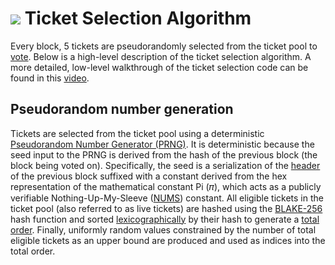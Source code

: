 # <img class="dcr-icon" src="/img/dcr-icons/QuestionTicket.svg" /> Ticket Selection Algorithm

Every block, 5 tickets are pseudorandomly selected from the ticket pool to [vote](../proof-of-stake/overview.md). Below is a high-level description of the ticket selection algorithm. A more detailed, low-level walkthrough of the ticket selection code can be found in this [video](https://www.youtube.com/watch?v=eysGWVhDFWY).

## Pseudorandom number generation

Tickets are selected from the ticket pool using a deterministic [Pseudorandom Number Generator (PRNG)](https://en.wikipedia.org/wiki/Pseudorandom_number_generator). It is deterministic because the seed input to the PRNG is derived from the hash of the previous block (the block being voted on). Specifically, the seed is a serialization of the [header](https://devdocs.decred.org/developer-guides/block-header-specifications/) of the previous block suffixed with a constant derived from the hex representation of the mathematical constant Pi (𝜋), which acts as a publicly verifiable Nothing-Up-My-Sleeve ([NUMS](https://en.wikipedia.org/wiki/Nothing-up-my-sleeve_number)) constant. All eligible tickets in the ticket pool (also referred to as live tickets) are hashed using the [BLAKE-256](blake-256-hash-function.md) hash function and sorted [lexicographically](https://en.wikipedia.org/wiki/Lexicographical_order) by their hash to generate a [total order](https://en.wikipedia.org/wiki/Total_order). Finally, uniformly random values constrained by the number of total eligible tickets as an upper bound are produced and used as indices into the total order.

